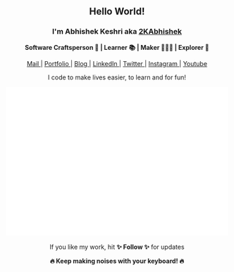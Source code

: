 <div align="center">
  <h2> Hello World! </h2>
   <h3> I'm Abhishek Keshri aka <a href="https://2kabhishek.github.io" target="_blank">2KAbhishek </a> </h3>
   <p> <b>  Software Craftsperson 💼 | Learner 📚 | Maker 👨🏻‍💻 | Explorer 🔎 </b> </p>

   <a href="mailto:iam2kabhishek@gmail.com" target="_blank">Mail </a> | <a href="https://2kabhishek.github.io" target="_blank">Portfolio </a> | <a href="https://2kabhishek.blogspot.com" target="_blank">Blog </a> | <a href="https://linkedin.com/in/2kabhishek" target="_blank">LinkedIn </a> | <a href="https://twitter.com/2kabhishek" target="_blank">Twitter </a> | <a href="https://www.instagram.com/iam2kabhishek" target="_blank">Instagram </a> | <a href="https://www.youtube.com/2kabhishek" target="_blank">Youtube </a>
   <p> I code to make lives easier, to learn and for fun! </p>

   ![Metrics](https://github.com/2kabhishek/2kabhishek/blob/main/github-metrics.svg) 
  <p> If you like my work, hit <b>✨ Follow ✨</b> for updates </p>
  <p> <b> 🔥 Keep making noises with your keyboard! 🔥 </b></p>
</div>
